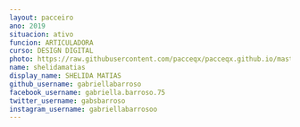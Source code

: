 ```yaml
---
layout: pacceiro
ano: 2019
situacion: ativo
funcion: ARTICULADORA
curso: DESIGN DIGITAL
photo: https://raw.githubusercontent.com/pacceqx/pacceqx.github.io/master/assets/pic/bolsistas/pacce (24).png
name: shelidamatias
display_name: SHELIDA MATIAS
github_username: gabriellabarroso
facebook_username: gabriella.barroso.75
twitter_username: gabsbarroso
instagram_username: gabriellabarrosoo
---
```


